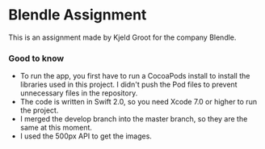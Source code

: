 # Blendle Assignment #
This is an assignment made by Kjeld Groot for the company Blendle.

### Good to know ###

* To run the app, you first have to run a CocoaPods install to install the libraries used in this project. I didn't push the Pod files to prevent unnecessary files in the repository.
* The code is written in Swift 2.0, so you need Xcode 7.0 or higher to run the project.
* I merged the develop branch into the master branch, so they are the same at this moment.
* I used the 500px API to get the images.
